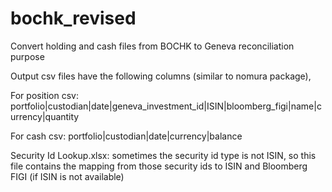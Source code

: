 # bochk_revised
Convert holding and cash files from BOCHK to Geneva reconciliation purpose

Output csv files have the following columns (similar to nomura package),

For position csv:
portfolio|custodian|date|geneva_investment_id|ISIN|bloomberg_figi|name|currency|quantity


For cash csv:
portfolio|custodian|date|currency|balance


Security Id Lookup.xlsx: sometimes the security id type is not ISIN, so this file contains the mapping from those security ids to ISIN and Bloomberg FIGI (if ISIN is not available)